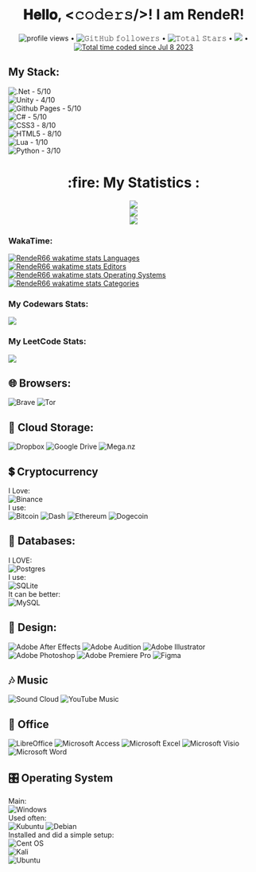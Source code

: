 <!-- BLOG-POST-LIST:START -->
<h1 align="center">
  𝐇𝐞𝐥𝐥𝐨, &lt;𝚌𝚘𝚍𝚎𝚛𝚜/&gt;! I am RendeR!
</h1>
<p align="center">
  <img alt = "profile views" src="https://komarev.com/ghpvc/?username=RendeR66&style=flat&color=blue"/> •   
  <img alt="𝙶𝚒𝚝𝙷𝚞𝚋 𝚏𝚘𝚕𝚕𝚘𝚠𝚎𝚛𝚜" src="https://img.shields.io/github/followers/RendeR66?label=Followers&style=social"/> •
  <img src="https://img.shields.io/github/stars/RendeR66?label=Stars" alt="𝚃𝚘𝚝𝚊𝚕 𝚂𝚝𝚊𝚛𝚜"/> •
  <a href="https://github.com/sponsors/RendeR66"><img src="https://img.shields.io/static/v1?label=Sponsor&message=%E2%9D%A4&logo=GitHub&color=%23fe8e86"/></a> •
	<a href="https://wakatime.com/@f6aa4824-412b-4946-b8d8-3df28c51cf20"><img src="https://wakatime.com/badge/user/f6aa4824-412b-4946-b8d8-3df28c51cf20.svg" alt="Total time coded since Jul 8 2023" /></a>
</p>
<div>
  <h2>My Stack:</h2>
	
![.Net](https://img.shields.io/badge/.NET-5C2D91?style=for-the-badge&logo=.net&logoColor=white) - 5/10 <br>
![Unity](https://img.shields.io/badge/unity-%23000000.svg?style=for-the-badge&logo=unity&logoColor=white) - 4/10 <br>
![Github Pages](https://img.shields.io/badge/github%20pages-121013?style=for-the-badge&logo=github&logoColor=white) - 5/10 <br>
![C#](https://img.shields.io/badge/c%23-%23239120.svg?style=for-the-badge&logo=c-sharp&logoColor=white) - 5/10 <br>
![CSS3](https://img.shields.io/badge/css3-%231572B6.svg?style=for-the-badge&logo=css3&logoColor=white) - 8/10 <br>
![HTML5](https://img.shields.io/badge/html5-%23E34F26.svg?style=for-the-badge&logo=html5&logoColor=white) - 8/10 <br>
![Lua](https://img.shields.io/badge/lua-%232C2D72.svg?style=for-the-badge&logo=lua&logoColor=white) - 1/10 <br>
![Python](https://img.shields.io/badge/python-3670A0?style=for-the-badge&logo=python&logoColor=ffdd54) - 3/10 <br>

</div>
<h1 align="center">:fire: My Statistics :</h1>
<div>
	<div align="center">
		<img src="http://github-readme-streak-stats.herokuapp.com?user=render66&theme=radical"/><br>
		<img src="https://github-readme-stats.vercel.app/api?username=RendeR66&show_icons=true&theme=radical"/><br>
		<img src="https://github-readme-stats.vercel.app/api/top-langs/?username=RendeR66&theme=radical" />
	</div>
	<h3 >WakaTime:</h3>
<div>
	
[![RendeR66 wakatime stats Languages](https://wakatime.com/share/@f6aa4824-412b-4946-b8d8-3df28c51cf20/19b1aa19-bca3-401c-9a8f-2dddba7c09d5.svg)](https://wakatime.com/@f6aa4824-412b-4946-b8d8-3df28c51cf20)
[![RendeR66 wakatime stats Editors](https://wakatime.com/share/@f6aa4824-412b-4946-b8d8-3df28c51cf20/cbd7c0de-3419-4bc4-a7e9-5bce9c3ba90c.svg)](https://wakatime.com/@f6aa4824-412b-4946-b8d8-3df28c51cf20)
[![RendeR66 wakatime stats Operating Systems](https://wakatime.com/share/@f6aa4824-412b-4946-b8d8-3df28c51cf20/9d26198d-7108-443e-ad86-5da863258bda.svg)](https://wakatime.com/@f6aa4824-412b-4946-b8d8-3df28c51cf20)
[![RendeR66 wakatime stats Categories](https://wakatime.com/share/@f6aa4824-412b-4946-b8d8-3df28c51cf20/00ff74f1-786f-4028-8e93-720c9a25fe2a.svg)](https://wakatime.com/@f6aa4824-412b-4946-b8d8-3df28c51cf20)
</div>	
 	<h3>My Codewars Stats:</h3>
	<img src= "https://www.codewars.com/users/RendeR66/badges/large"/>
 <h3>My LeetCode  Stats:</h3>
 	<img src= "https://leetcard.jacoblin.cool/RendeR66?theme=dark&font=Comfortaa&ext=activity&site=cn">
</div>
<div>
	<h2>🌐 Browsers:</h2>
	
![Brave](https://img.shields.io/badge/Brave-FB542B?style=for-the-badge&logo=Brave&logoColor=white)
![Tor](https://img.shields.io/badge/Tor-7D4698?style=for-the-badge&logo=Tor-Browser&logoColor=white)
</div>


<div>
	<h2>📂 Cloud Storage:</h2>
	
![Dropbox](https://img.shields.io/badge/Dropbox-%233B4D98.svg?style=for-the-badge&logo=Dropbox&logoColor=white)
![Google Drive](https://img.shields.io/badge/Google%20Drive-4285F4?style=for-the-badge&logo=googledrive&logoColor=white)
![Mega.nz](https://img.shields.io/badge/Mega-%23D90007.svg?style=for-the-badge&logo=Mega&logoColor=white)
</div>


<div>
	<h2>💲 Cryptocurrency</h2>
	
I Love: <br>
![Binance](https://img.shields.io/badge/Binance-FCD535?style=for-the-badge&logo=binance&logoColor=white)
<br> I use: <br>
![Bitcoin](https://img.shields.io/badge/Bitcoin-000?style=for-the-badge&logo=bitcoin&logoColor=white)
![Dash](https://img.shields.io/badge/dash-008DE4?style=for-the-badge&logo=dash&logoColor=white)
![Ethereum](https://img.shields.io/badge/Ethereum-3C3C3D?style=for-the-badge&logo=Ethereum&logoColor=white)
![Dogecoin](https://img.shields.io/badge/dogecoin-B59A30?style=for-the-badge&logo=dogecoin&logoColor=white)
</div>

<div>
	<h2>💾 Databases:</h2>

I LOVE:<br>
![Postgres](https://img.shields.io/badge/postgres-%23316192.svg?style=for-the-badge&logo=postgresql&logoColor=white)
<br>I use:<br>
![SQLite](https://img.shields.io/badge/sqlite-%2307405e.svg?style=for-the-badge&logo=sqlite&logoColor=white)
<br>It can be better:<br>
![MySQL](https://img.shields.io/badge/mysql-%2300f.svg?style=for-the-badge&logo=mysql&logoColor=white)
</div>

<div>
	<h2>🎨 Design:</h2>
	
![Adobe After Effects](https://img.shields.io/badge/Adobe%20After%20Effects-9999FF.svg?style=for-the-badge&logo=Adobe%20After%20Effects&logoColor=white)
![Adobe Audition](https://img.shields.io/badge/Adobe%20Audition-9999FF.svg?style=for-the-badge&logo=Adobe%20Audition&logoColor=white)
![Adobe Illustrator](https://img.shields.io/badge/adobe%20illustrator-%23FF9A00.svg?style=for-the-badge&logo=adobe%20illustrator&logoColor=white)
![Adobe Photoshop](https://img.shields.io/badge/adobe%20photoshop-%2331A8FF.svg?style=for-the-badge&logo=adobe%20photoshop&logoColor=white)
![Adobe Premiere Pro](https://img.shields.io/badge/Adobe%20Premiere%20Pro-9999FF.svg?style=for-the-badge&logo=Adobe%20Premiere%20Pro&logoColor=white)
![Figma](https://img.shields.io/badge/figma-%23F24E1E.svg?style=for-the-badge&logo=figma&logoColor=white)
</div>

<div>
	<h2>🎶 Music</h2>

![Sound Cloud](https://img.shields.io/badge/sound%20cloud-FF5500?style=for-the-badge&logo=soundcloud&logoColor=white)
![YouTube Music](https://img.shields.io/badge/YouTube_Music-FF0000?style=for-the-badge&logo=youtube-music&logoColor=white)
</div>

<div>
	<h2>🏢 Office</h2>
	
![LibreOffice](https://img.shields.io/badge/LibreOffice-%2318A303?style=for-the-badge&logo=LibreOffice&logoColor=white)
![Microsoft Access](https://img.shields.io/badge/Microsoft_Access-A4373A?style=for-the-badge&logo=microsoft-access&logoColor=white)
![Microsoft Excel](https://img.shields.io/badge/Microsoft_Excel-217346?style=for-the-badge&logo=microsoft-excel&logoColor=white)
![Microsoft Visio ](https://img.shields.io/badge/Microsoft_Visio-3955A3?style=for-the-badge&logo=microsoft-visio&logoColor=white)
![Microsoft Word](https://img.shields.io/badge/Microsoft_Word-2B579A?style=for-the-badge&logo=microsoft-word&logoColor=white)
</div>

<div>
	<h2>🎛️ Operating System</h2>

Main: <br>
![Windows](https://img.shields.io/badge/Windows-0078D6?style=for-the-badge&logo=windows&logoColor=white)
<br> Used often: <br>
![Kubuntu](https://img.shields.io/badge/-KUbuntu-%230079C1?style=for-the-badge&logo=kubuntu&logoColor=white)
![Debian](https://img.shields.io/badge/Debian-D70A53?style=for-the-badge&logo=debian&logoColor=white)
<br> Installed and did a simple setup: <br>
![Cent OS](https://img.shields.io/badge/cent%20os-002260?style=for-the-badge&logo=centos&logoColor=F0F0F0)<br>
![Kali](https://img.shields.io/badge/Kali-268BEE?style=for-the-badge&logo=kalilinux&logoColor=white)<br>
![Ubuntu](https://img.shields.io/badge/Ubuntu-E95420?style=for-the-badge&logo=ubuntu&logoColor=white)<br>
</div>
 
 
<!-- BLOG-POST-LIST:END -->
